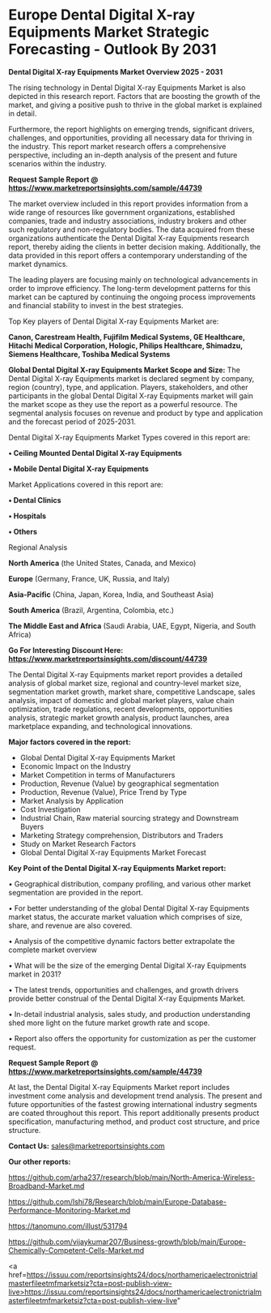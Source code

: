 # Europe Dental Digital X-ray Equipments Market Strategic Forecasting - Outlook By 2031

<Strong> Dental Digital X-ray Equipments Market Overview 2025 - 2031</strong>

The rising technology in Dental Digital X-ray Equipments Market is also depicted in this research report. Factors that are boosting the growth of the market, and giving a positive push to thrive in the global market is explained in detail.

Furthermore, the report highlights on emerging trends, significant drivers, challenges, and opportunities, providing all necessary data for thriving in the industry. This report market research offers a comprehensive perspective, including an in-depth analysis of the present and future scenarios within the industry.

<strong>Request Sample Report @ <a href=https://www.marketreportsinsights.com/sample/44739>https://www.marketreportsinsights.com/sample/44739</a></strong>

The market overview included in this report provides information from a wide range of resources like government organizations, established companies, trade and industry associations, industry brokers and other such regulatory and non-regulatory bodies. The data acquired from these organizations authenticate the Dental Digital X-ray Equipments research report, thereby aiding the clients in better decision making. Additionally, the data provided in this report offers a contemporary understanding of the market dynamics.

The leading players are focusing mainly on technological advancements in order to improve efficiency. The long-term development patterns for this market can be captured by continuing the ongoing process improvements and financial stability to invest in the best strategies.

Top Key players of Dental Digital X-ray Equipments Market are:

<strong>Canon, Carestream Health, Fujifilm Medical Systems, GE Healthcare, Hitachi Medical Corporation, Hologic, Philips Healthcare, Shimadzu, Siemens Healthcare, Toshiba Medical Systems</strong>

<strong><b>Global Dental Digital X-ray Equipments Market Scope and Size:</b></strong>
The Dental Digital X-ray Equipments market is declared segment by company, region (country), type, and application. Players, stakeholders, and other participants in the global Dental Digital X-ray Equipments market will gain the market scope as they use the report as a powerful resource. The segmental analysis focuses on revenue and product by type and application and the forecast period of 2025-2031.

Dental Digital X-ray Equipments Market Types covered in this report are:

<strong>•  Ceiling Mounted Dental Digital X-ray Equipments

•  Mobile Dental Digital X-ray Equipments</strong>

Market Applications covered in this report are:

<strong>•  Dental Clinics

•  Hospitals

•  Others</strong> 

Regional Analysis

<strong>North America</strong> (the United States, Canada, and Mexico)

<strong>Europe</strong> (Germany, France, UK, Russia, and Italy)

<strong>Asia-Pacific</strong> (China, Japan, Korea, India, and Southeast Asia)

<strong>South America</strong> (Brazil, Argentina, Colombia, etc.)

<strong>The Middle East and Africa</strong> (Saudi Arabia, UAE, Egypt, Nigeria, and South Africa)

<strong>Go For Interesting Discount Here: <a href=https://www.marketreportsinsights.com/discount/44739>https://www.marketreportsinsights.com/discount/44739</a></strong>

The Dental Digital X-ray Equipments market report provides a detailed analysis of global market size, regional and country-level market size, segmentation market growth, market share, competitive Landscape, sales analysis, impact of domestic and global market players, value chain optimization, trade regulations, recent developments, opportunities analysis, strategic market growth analysis, product launches, area marketplace expanding, and technological innovations.

<strong><b>Major factors covered in the report:</b></strong>
<ul>
  <li>Global Dental Digital X-ray Equipments Market </li>
  <li>Economic Impact on the Industry</li>
  <li>Market Competition in terms of Manufacturers</li>
  <li>Production, Revenue (Value) by geographical segmentation</li>
  <li>Production, Revenue (Value), Price Trend by Type</li>
  <li>Market Analysis by Application</li>
  <li>Cost Investigation</li>
  <li>Industrial Chain, Raw material sourcing strategy and Downstream Buyers</li>
  <li>Marketing Strategy comprehension, Distributors and Traders</li>
  <li>Study on Market Research Factors</li>
  <li>Global Dental Digital X-ray Equipments Market Forecast</li>
</ul>

<strong><b>Key Point of the Dental Digital X-ray Equipments Market report:</b></strong>

• Geographical distribution, company profiling, and various other market segmentation are provided in the report.

• For better understanding of the global Dental Digital X-ray Equipments market status, the accurate market valuation which comprises of size, share, and revenue are also covered.

• Analysis of the competitive dynamic factors better extrapolate the complete market overview

• What will be the size of the emerging Dental Digital X-ray Equipments market in 2031?

• The latest trends, opportunities and challenges, and growth drivers provide better construal of the Dental Digital X-ray Equipments Market.

• In-detail industrial analysis, sales study, and production understanding shed more light on the future market growth rate and scope.

• Report also offers the opportunity for customization as per the customer request.

<strong>Request Sample Report @ <a href=https://www.marketreportsinsights.com/sample/44739>https://www.marketreportsinsights.com/sample/44739</a></strong>

At last, the Dental Digital X-ray Equipments Market report includes investment come analysis and development trend analysis. The present and future opportunities of the fastest growing international industry segments are coated throughout this report. This report additionally presents product specification, manufacturing method, and product cost structure, and price structure.

<strong>Contact Us:</strong>
sales@marketreportsinsights.com

<strong>Our other reports:</strong>

<a href=https://github.com/arha237/research/blob/main/North-America-Wireless-Broadband-Market.md>https://github.com/arha237/research/blob/main/North-America-Wireless-Broadband-Market.md</a>

<a href=https://github.com/Ishi78/Research/blob/main/Europe-Database-Performance-Monitoring-Market.md>https://github.com/Ishi78/Research/blob/main/Europe-Database-Performance-Monitoring-Market.md</a>

<a href=https://tanomuno.com/illust/531794>https://tanomuno.com/illust/531794</a>

<a href=https://github.com/vijaykumar207/Business-growth/blob/main/Europe-Chemically-Competent-Cells-Market.md>https://github.com/vijaykumar207/Business-growth/blob/main/Europe-Chemically-Competent-Cells-Market.md</a>

<a href=https://issuu.com/reportsinsights24/docs/northamericaelectronictrialmasterfileetmfmarketsiz?cta=post-publish-view-live>https://issuu.com/reportsinsights24/docs/northamericaelectronictrialmasterfileetmfmarketsiz?cta=post-publish-view-live</a>"
